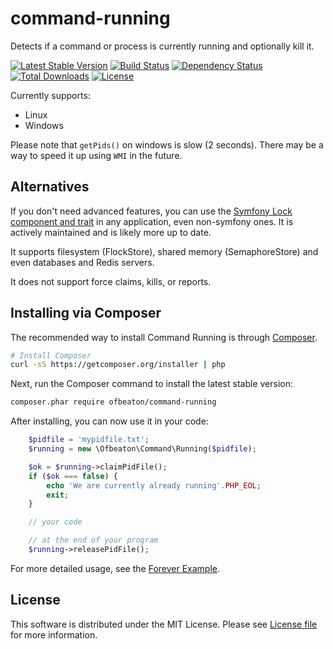 # command-running
Detects if a command or process is currently running and optionally kill it.

[![Latest Stable Version](https://poser.pugx.org/ofbeaton/command-running/v/stable.png)](https://packagist.org/packages/ofbeaton/command-running)
[![Build Status](https://travis-ci.org/ofbeaton/command-running.svg?branch=master)](https://travis-ci.org/ofbeaton/command-running)
[![Dependency Status](https://www.versioneye.com/php/ofbeaton:command-running/badge.svg?style=flat)](https://www.versioneye.com/php/ofbeaton:command-running)
[![Total Downloads](https://img.shields.io/packagist/dt/ofbeaton/command-running.svg)](https://packagist.org/packages/ofbeaton/command-running)
[![License](https://poser.pugx.org/ofbeaton/command-running/license)](LICENSE)

Currently supports:
 - Linux
 - Windows

Please note that `getPids()` on windows is slow (2 seconds). There may be a way to speed it up using `WMI` in the future.

## Alternatives

If you don't need advanced features, you can use the [Symfony Lock component and trait](https://symfony.com/doc/master/console/lockable_trait.html) in any application, even non-symfony ones. It is actively maintained and is likely more up to date. 

It supports filesystem (FlockStore), shared memory (SemaphoreStore) and even databases and Redis servers. 

It does not support force claims, kills, or reports.

## Installing via Composer

The recommended way to install Command Running is through
[Composer](http://getcomposer.org).

```bash
# Install Composer
curl -sS https://getcomposer.org/installer | php
```

Next, run the Composer command to install the latest stable version:

```bash
composer.phar require ofbeaton/command-running
```

After installing, you can now use it in your code:

```php
    $pidfile = 'mypidfile.txt';
    $running = new \Ofbeaton\Command\Running($pidfile);

    $ok = $running->claimPidFile();
    if ($ok === false) {
        echo 'We are currently already running'.PHP_EOL;
        exit;
    }

    // your code

    // at the end of your program
    $running->releasePidFile();

```

For more detailed usage, see the [Forever Example](examples/forever).

## License

This software is distributed under the MIT License. Please see [License file](LICENSE) for more information.
